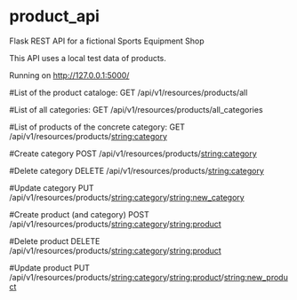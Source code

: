 # product_api
Flask REST API for a fictional Sports Equipment Shop

This API uses a local test data of products.

Running on http://127.0.0.1:5000/

#List of the product cataloge:
GET /api/v1/resources/products/all

#List of all categories:
GET /api/v1/resources/products/all_categories

#List of products of the concrete category:
GET /api/v1/resources/products/<string:category>

#Create category
POST /api/v1/resources/products/<string:category>

#Delete category
DELETE /api/v1/resources/products/<string:category>

#Update category
PUT /api/v1/resources/products/<string:category>/<string:new_category>

#Create product (and category)
POST /api/v1/resources/products/<string:category>/<string:product>

#Delete product
DELETE /api/v1/resources/products/<string:category>/<string:product>

#Update product
PUT /api/v1/resources/products/<string:category>/<string:product>/<string:new_product>

